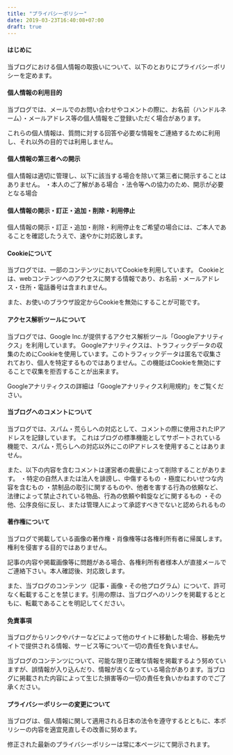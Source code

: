```yaml
---
title: "プライバシーポリシー"
date: 2019-03-23T16:40:08+07:00
draft: true
---
```


#### はじめに

当ブログにおける個人情報の取扱いについて、以下のとおりにプライバシーポリシーを定めます。

#### 個人情報の利用目的

当ブログでは、メールでのお問い合わせやコメントの際に、お名前（ハンドルネーム）・メールアドレス等の個人情報をご登録いただく場合があります。

これらの個人情報は、質問に対する回答や必要な情報をご連絡するために利用し、それ以外の目的では利用しません。

#### 個人情報の第三者への開示

個人情報は適切に管理し、以下に該当する場合を除いて第三者に開示することはありません。
・本人のご了解がある場合
・法令等への協力のため、開示が必要となる場合

#### 個人情報の開示・訂正・追加・削除・利用停止

個人情報の開示・訂正・追加・削除・利用停止をご希望の場合には、ご本人であることを確認したうえで、速やかに対応致します。

#### Cookieについて

当ブログでは、一部のコンテンツにおいてCookieを利用しています。
Cookieとは、webコンテンツへのアクセスに関する情報であり、お名前・メールアドレス・住所・電話番号は含まれません。

また、お使いのブラウザ設定からCookieを無効にすることが可能です。

#### アクセス解析ツールについて

当ブログでは、Google Inc.が提供するアクセス解析ツール「Googleアナリティクス」を利用しています。
Googleアナリティクスは、トラフィックデータの収集のためにCookieを使用しています。このトラフィックデータは匿名で収集されており、個人を特定するものではありません。この機能はCookieを無効にすることで収集を拒否することが出来ます。

Googleアナリティクスの詳細は「Googleアナリティクス利用規約」をご覧ください。

#### 当ブログへのコメントについて

当ブログでは、スパム・荒らしへの対応として、コメントの際に使用されたIPアドレスを記録しています。
これはブログの標準機能としてサポートされている機能で、スパム・荒らしへの対応以外にこのIPアドレスを使用することはありません。

また、以下の内容を含むコメントは運営者の裁量によって削除することがあります。
・特定の自然人または法人を誹謗し、中傷するもの
・極度にわいせつな内容を含むもの
・禁制品の取引に関するものや、他者を害する行為の依頼など、法律によって禁止されている物品、行為の依頼や斡旋などに関するもの
・その他、公序良俗に反し、または管理人によって承認すべきでないと認められるもの

#### 著作権について

当ブログで掲載している画像の著作権・肖像権等は各権利所有者に帰属します。権利を侵害する目的ではありません。

記事の内容や掲載画像等に問題がある場合、各権利所有者様本人が直接メールでご連絡下さい。本人確認後、対応致します。

また、当ブログのコンテンツ（記事・画像・その他プログラム）について、許可なく転載することを禁じます。引用の際は、当ブログへのリンクを掲載するとともに、転載であることを明記してください。

#### 免責事項

当ブログからリンクやバナーなどによって他のサイトに移動した場合、移動先サイトで提供される情報、サービス等について一切の責任を負いません。

当ブログのコンテンツについて、可能な限り正確な情報を掲載するよう努めていますが、誤情報が入り込んだり、情報が古くなっている場合があります。当ブログに掲載された内容によって生じた損害等の一切の責任を負いかねますのでご了承ください。

#### プライバシーポリシーの変更について

当ブログは、個人情報に関して適用される日本の法令を遵守するとともに、本ポリシーの内容を適宜見直しその改善に努めます。

修正された最新のプライバシーポリシーは常に本ページにて開示されます。
